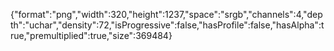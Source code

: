 {"format":"png","width":320,"height":1237,"space":"srgb","channels":4,"depth":"uchar","density":72,"isProgressive":false,"hasProfile":false,"hasAlpha":true,"premultiplied":true,"size":369484}